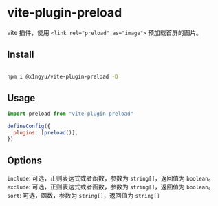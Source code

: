 # vite-plugin-preload

vite 插件，使用 `<link rel="preload" as="image">` 预加载首屏的图片。

## Install

```bash

npm i @x1ngyu/vite-plugin-preload -D

```

## Usage

```js
import preload from "vite-plugin-preload"

defineConfig({
  plugins: [preload()],
})
```

## Options

`include`: 可选，正则表达式或者函数，参数为 `string[]`，返回值为 `boolean`。
`exclude`: 可选，正则表达式或者函数，参数为 `string[]`，返回值为 `boolean`。
`sort`: 可选，函数，参数为 `string[]`，返回值为 `string[]`
